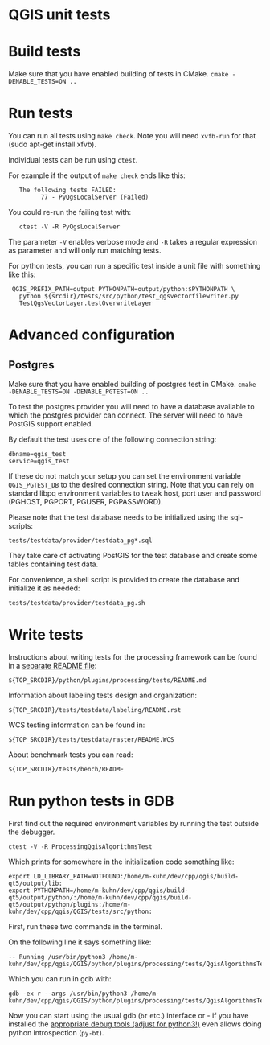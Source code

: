 QGIS unit tests
===============

# Build tests

Make sure that you have enabled building of tests in CMake.
`cmake -DENABLE_TESTS=ON ..`

# Run tests

You can run all tests using `make check`.
Note you will need `xvfb-run` for that (sudo apt-get install xfvb).

Individual tests can be run using `ctest`.

For example if the output of `make check` ends like this:

```
   The following tests FAILED:
         77 - PyQgsLocalServer (Failed)
```

You could re-run the failing test with:

```
   ctest -V -R PyQgsLocalServer
```

The parameter `-V` enables verbose mode and `-R` takes a regular expression as
parameter and will only run matching tests.


For python tests, you can run a specific test inside a unit file
with something like this:

```
 QGIS_PREFIX_PATH=output PYTHONPATH=output/python:$PYTHONPATH \
   python ${srcdir}/tests/src/python/test_qgsvectorfilewriter.py
   TestQgsVectorLayer.testOverwriteLayer
```


# Advanced configuration

## Postgres

Make sure that you have enabled building of postgres test in CMake.
`cmake -DENABLE_TESTS=ON -DENABLE_PGTEST=ON ..`

To test the postgres provider you will need to have a database available to
which the postgres provider can connect. The server will need to have PostGIS
support enabled.

By default the test uses one of the following connection string:

    dbname=qgis_test
    service=qgis_test

If these do not match your setup you can set the environment variable
`QGIS_PGTEST_DB` to the desired connection string. Note that you can
rely on standard libpq environment variables to tweak host, port user
and password (PGHOST, PGPORT, PGUSER, PGPASSWORD).

Please note that the test database needs to be initialized using
the sql-scripts:

    tests/testdata/provider/testdata_pg*.sql

They take care of activating PostGIS for the test database and
create some tables containing test data.

For convenience, a shell script is provided to create the database
and initialize it as needed:

    tests/testdata/provider/testdata_pg.sh

# Write tests

Instructions about writing tests for the processing framework
can be found in a [separate README file](../python/plugins/processing/tests/README.md):

    ${TOP_SRCDIR}/python/plugins/processing/tests/README.md

Information about labeling tests design and organization:

    ${TOP_SRCDIR}/tests/testdata/labeling/README.rst

WCS testing information can be found in:

    ${TOP_SRCDIR}/tests/testdata/raster/README.WCS

About benchmark tests you can read:

    ${TOP_SRCDIR}/tests/bench/README


# Run python tests in GDB

First find out the required environment variables by running the test outside
the debugger.

    ctest -V -R ProcessingQgisAlgorithmsTest

Which prints for somewhere in the initialization code something like:

    export LD_LIBRARY_PATH=NOTFOUND:/home/m-kuhn/dev/cpp/qgis/build-qt5/output/lib:
    export PYTHONPATH=/home/m-kuhn/dev/cpp/qgis/build-qt5/output/python/:/home/m-kuhn/dev/cpp/qgis/build-qt5/output/python/plugins:/home/m-kuhn/dev/cpp/qgis/QGIS/tests/src/python:

First, run these two commands in the terminal.

On the following line it says something like:

    -- Running /usr/bin/python3 /home/m-kuhn/dev/cpp/qgis/QGIS/python/plugins/processing/tests/QgisAlgorithmsTest.py

Which you can run in gdb with:

    gdb -ex r --args /usr/bin/python3 /home/m-kuhn/dev/cpp/qgis/QGIS/python/plugins/processing/tests/QgisAlgorithmsTest.py

Now you can start using the usual gdb (`bt` etc.) interface or - if you have
installed the [appropriate debug tools (adjust for python3!)](https://wiki.python.org/moin/DebuggingWithGdb)
even allows doing python introspection (`py-bt`).
